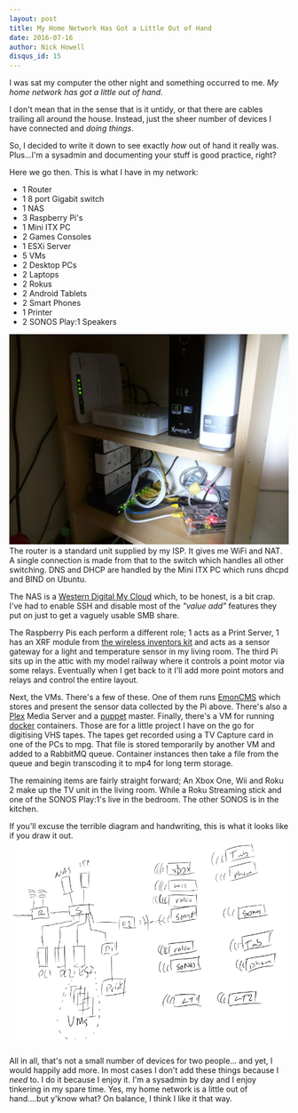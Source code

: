 ```yaml
---
layout: post
title: My Home Network Has Got a Little Out of Hand
date: 2016-07-16
author: Nick Howell
disqus_id: 15
---
```

I was sat my computer the other night and something occurred to me. _My home network has got a little out of hand_.

I don't mean that in the sense that is it untidy, or that there are cables trailing all around the house. Instead, just the sheer number of devices I have connected and _doing things_.

So, I decided to write it down to see exactly _how_ out of hand it really was. Plus...I'm a sysadmin and documenting your stuff is good practice, right? 

Here we go then. This is what I have in my network:

- 1 Router
- 1 8 port Gigabit switch
- 1 NAS
- 3 Raspberry Pi's
- 1 Mini ITX PC
- 2 Games Consoles
- 1 ESXi Server
- 5 VMs
- 2 Desktop PCs
- 2 Laptops
- 2 Rokus
- 2 Android Tablets
- 2 Smart Phones
- 1 Printer
- 2 SONOS Play:1 Speakers


![](/assets/images/2016/07/2016-07-16-15-25-03.jpg)
The router is a standard unit supplied by my ISP. It gives me WiFi and NAT. A single connection is made from that to the switch which handles all other switching. 
DNS and DHCP are handled by the Mini ITX PC which runs dhcpd and BIND on Ubuntu.

The NAS is a [Western Digital My Cloud](http://www.wdc.com/en/products/products.aspx?id=1140) which, to be honest, is a bit crap. I've had to enable SSH and disable most of the _"value add"_ features they put on just to get a vaguely usable SMB share.

The Raspberry Pis each perform a different role; 1 acts as a Print Server, 1 has an XRF module from [the wireless inventors kit](http://openmicros.org/index.php/articles/81-xrf-projects/296-raspberry-pi-wireless-inventors-kit) and acts as a sensor gateway for a light and temperature sensor in my living room. The third Pi sits up in the attic with my model railway where it controls a point motor via some relays. Eventually when I get back to it I'll add more point motors and relays and control the entire layout.

Next, the VMs. There's a few of these. One of them runs [EmonCMS](https://emoncms.org/) which stores and present the sensor data collected by the Pi above. There's also a [Plex](https://www.plex.tv/) Media Server and a [puppet](https://puppet.com/) master. Finally, there's a VM for running [docker](https://www.docker.com/) containers. Those are for a little project I have on the go for digitising VHS tapes. The tapes get recorded using a TV Capture card in one of the PCs to mpg. That file is stored temporarily by another VM and added to a RabbitMQ queue. Container instances then take a file from the queue and begin transcoding it to mp4 for long term storage. 

The remaining items are fairly straight forward; An Xbox One, Wii and Roku 2 make up the TV unit in the living room. While a Roku Streaming stick and one of the SONOS Play:1's live in the bedroom. The other SONOS is in the kitchen.

If you'll excuse the terrible diagram and handwriting, this is what it looks like if you draw it out.
![](/assets/images/2016/07/network.png)

All in all, that's not a small number of devices for two people... and yet, I would happily add more. In most cases I don't add these things because I _need_ to. I do it because I enjoy it. I'm a sysadmin by day and I enjoy tinkering in my spare time. Yes, my home network is a little out of hand....but y'know what? On balance, I think I like it that way. 

